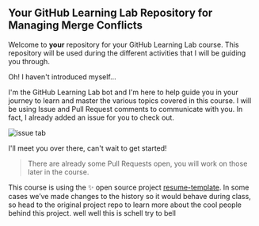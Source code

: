 ## Your GitHub Learning Lab Repository for Managing Merge Conflicts

Welcome to **your** repository for your GitHub Learning Lab course. This repository will be used during the different activities that I will be guiding you through.

Oh! I haven't introduced myself...

I'm the GitHub Learning Lab bot and I'm here to help guide you in your journey to learn and master the various topics covered in this course. I will be using Issue and Pull Request comments to communicate with you. In fact, I already added an issue for you to check out.

![issue tab](https://lab.github.com/public/images/issue_tab.png)

I'll meet you over there, can't wait to get started!

> There are already some Pull Requests open, you will work on those later in the course.

This course is using the :sparkles: open source project [resume-template](https://github.com/jglovier/resume-template). In some cases we’ve made changes to the history so it would behave during class, so head to the original project repo to learn more about the cool people behind this project.
 well well this is schell try to bell
